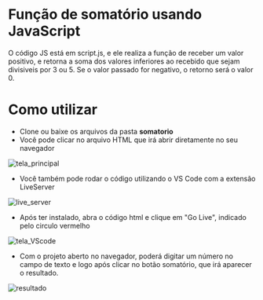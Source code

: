 # Função de somatório usando JavaScript
O código JS está em script.js, e ele realiza a função de receber um valor positivo, e retorna a soma dos valores inferiores ao recebido que sejam divisiveis por 3 ou 5.
Se o valor passado for negativo, o retorno será o valor 0.

# Como utilizar
* Clone ou baixe os arquivos da pasta **somatorio**
* Você pode clicar no arquivo HTML que irá abrir diretamente no seu navegador
 
![tela_principal](https://user-images.githubusercontent.com/84872113/151447535-58d03d24-ba46-455e-aff0-3a0bd7b28993.png)

* Você também pode rodar o código utilizando o VS Code com a extensão LiveServer

![live_server](https://user-images.githubusercontent.com/84872113/151448823-9c44133f-88ae-495b-b80a-68e515ac11fc.png)

* Após ter instalado, abra o código html e clique em "Go Live", indicado pelo circulo vermelho

![tela_VScode](https://user-images.githubusercontent.com/84872113/151448841-8eeafb57-0958-4289-80d7-2c388a9180fe.png)

* Com o projeto aberto no navegador, poderá digitar um número no campo de texto e logo após clicar no botão somatório, que irá aparecer o resultado.

![resultado](https://user-images.githubusercontent.com/84872113/151450111-dddfda5b-8e52-43f5-b73a-02566bc18ca1.png)
